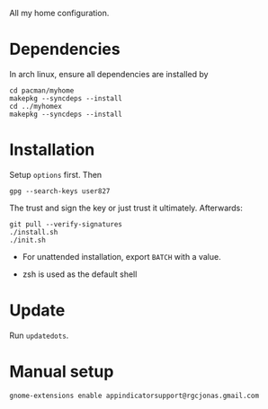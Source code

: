 All my home configuration.

# Dependencies

In arch linux, ensure all dependencies are installed by
```
cd pacman/myhome
makepkg --syncdeps --install
cd ../myhomex
makepkg --syncdeps --install
```

# Installation

Setup `options` first. Then

```
gpg --search-keys user827
```

The trust and sign the key or just trust it ultimately. Afterwards:

```
git pull --verify-signatures
./install.sh
./init.sh
```

- For unattended installation, export `BATCH` with a value.

- zsh is used as the default shell

# Update

Run `updatedots`.

# Manual setup

```
gnome-extensions enable appindicatorsupport@rgcjonas.gmail.com
```
